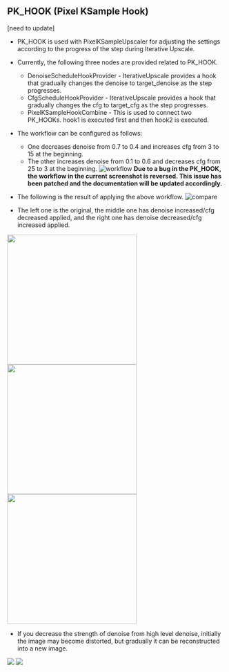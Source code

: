 ## PK_HOOK (Pixel KSample Hook)
[need to update]

* PK_HOOK is used with PixelKSampleUpscaler for adjusting the settings according to the progress of the step during Iterative Upscale.
* Currently, the following three nodes are provided related to PK_HOOK.
    * DenoiseScheduleHookProvider - IterativeUpscale provides a hook that gradually changes the denoise to target_denoise as the step progresses.
    * CfgScheduleHookProvider - IterativeUpscale provides a hook that gradually changes the cfg to target_cfg as the step progresses.
    * PixelKSampleHookCombine - This is used to connect two PK_HOOKs. hook1 is executed first and then hook2 is executed.


* The workflow can be configured as follows:
    * One decreases denoise from 0.7 to 0.4 and increases cfg from 3 to 15 at the beginning.
    * The other increases denoise from 0.1 to 0.6 and decreases cfg from 25 to 3 at the beginning.
![workflow](https://github.com/ltdrdata/ComfyUI-extension-tutorials/raw/Main/ComfyUI-Impact-Pack/images/PK_HOOK-workflow.png)
**Due to a bug in the PK_HOOK, the workflow in the current screenshot is reversed. This issue has been patched and the documentation will be updated accordingly.**



* The following is the result of applying the above workflow.
![compare](https://github.com/ltdrdata/ComfyUI-extension-tutorials/raw/Main/ComfyUI-Impact-Pack/images/PK_HOOK-compare.png)


* The left one is the original, the middle one has denoise increased/cfg decreased applied, and the right one has denoise decreased/cfg increased applied.

<img src="https://github.com/ltdrdata/ComfyUI-extension-tutorials/raw/Main/ComfyUI-Impact-Pack/images/PK_HOOK-original.png" width="300"/> <img src="https://github.com/ltdrdata/ComfyUI-extension-tutorials/raw/Main/ComfyUI-Impact-Pack/images/PK_HOOK-IncDenoise-DecCFG.png" width="300"/> <img src="https://github.com/ltdrdata/ComfyUI-extension-tutorials/raw/Main/ComfyUI-Impact-Pack/images/PK_HOOK-DecDenoise-IncCFG.png" width="300"/>


* If you decrease the strength of denoise from high level denoise, initially the image may become distorted, but gradually it can be reconstructed into a new image.
<img src="https://github.com/ltdrdata/ComfyUI-extension-tutorials/raw/Main/ComfyUI-Impact-Pack/images/PK_HOOK2-steps.jpg"/>
<img src="https://github.com/ltdrdata/ComfyUI-extension-tutorials/raw/Main/ComfyUI-Impact-Pack/images/PK_HOOK2-result.png"/>